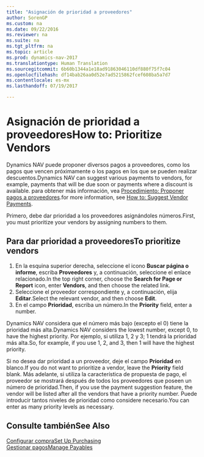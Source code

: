 ```yaml
---
title: "Asignación de prioridad a proveedores"
author: SorenGP
ms.custom: na
ms.date: 09/22/2016
ms.reviewer: na
ms.suite: na
ms.tgt_pltfrm: na
ms.topic: article
ms.prod: dynamics-nav-2017
ms.translationtype: Human Translation
ms.sourcegitcommit: 6b60b1344a1e18ad91863046110df880f75f7c04
ms.openlocfilehash: df14bab26aa0d52e7ad5215862fcef608ba5a7d7
ms.contentlocale: es-mx
ms.lasthandoff: 07/19/2017

---
```


# <a name="how-to-prioritize-vendors"></a><span data-ttu-id="569e7-102">Asignación de prioridad a proveedores</span><span class="sxs-lookup"><span data-stu-id="569e7-102">How to: Prioritize Vendors</span></span>
<span data-ttu-id="569e7-103">Dynamics NAV puede proponer diversos pagos a proveedores, como los pagos que vencen próximamente o los pagos en los que se pueden realizar descuentos.</span><span class="sxs-lookup"><span data-stu-id="569e7-103">Dynamics NAV can suggest various payments to vendors, for example, payments that will be due soon or payments where a discount is available.</span></span> <span data-ttu-id="569e7-104">para obtener más información, vea [Procedimiento: Proponer pagos a proveedores](payables-how-suggest-vendor-payments.md).</span><span class="sxs-lookup"><span data-stu-id="569e7-104">for more information, see [How to: Suggest Vendor Payments](payables-how-suggest-vendor-payments.md).</span></span>

<span data-ttu-id="569e7-105">Primero, debe dar prioridad a los proveedores asignándoles números.</span><span class="sxs-lookup"><span data-stu-id="569e7-105">First, you must prioritize your vendors by assigning numbers to them.</span></span>

## <a name="to-prioritize-vendors"></a><span data-ttu-id="569e7-106">Para dar prioridad a proveedores</span><span class="sxs-lookup"><span data-stu-id="569e7-106">To prioritize vendors</span></span>
1. <span data-ttu-id="569e7-107">En la esquina superior derecha, seleccione el icono **Buscar página o informe**, escriba **Proveedores** y, a continuación, seleccione el enlace relacionado.</span><span class="sxs-lookup"><span data-stu-id="569e7-107">In the top right corner, choose the **Search for Page or Report** icon, enter **Vendors**, and then choose the related link.</span></span>
2. <span data-ttu-id="569e7-108">Seleccione el proveedor correspondiente y, a continuación, elija **Editar**.</span><span class="sxs-lookup"><span data-stu-id="569e7-108">Select the relevant vendor, and then choose **Edit**.</span></span>
3. <span data-ttu-id="569e7-109">En el campo **Prioridad**, escriba un número.</span><span class="sxs-lookup"><span data-stu-id="569e7-109">In the **Priority** field, enter a number.</span></span>

<span data-ttu-id="569e7-110">Dynamics NAV considera que el número más bajo (excepto el 0) tiene la prioridad más alta.</span><span class="sxs-lookup"><span data-stu-id="569e7-110">Dynamics NAV considers the lowest number, except 0, to have the highest priority.</span></span> <span data-ttu-id="569e7-111">Por ejemplo, si utiliza 1, 2 y 3; 1 tendrá la prioridad más alta.</span><span class="sxs-lookup"><span data-stu-id="569e7-111">So, for example, if you use 1, 2, and 3, then 1 will have the highest priority.</span></span>

<span data-ttu-id="569e7-112">Si no desea dar prioridad a un proveedor, deje el campo **Prioridad** en blanco.</span><span class="sxs-lookup"><span data-stu-id="569e7-112">If you do not want to prioritize a vendor, leave the **Priority** field blank.</span></span> <span data-ttu-id="569e7-113">Más adelante, si utiliza la característica de propuesta de pago, el proveedor se mostrará después de todos los proveedores que poseen un número de prioridad.</span><span class="sxs-lookup"><span data-stu-id="569e7-113">Then, if you use the payment suggestion feature, the vendor will be listed after all the vendors that have a priority number.</span></span> <span data-ttu-id="569e7-114">Puede introducir tantos niveles de prioridad como considere necesario.</span><span class="sxs-lookup"><span data-stu-id="569e7-114">You can enter as many priority levels as necessary.</span></span>

## <a name="see-also"></a><span data-ttu-id="569e7-115">Consulte también</span><span class="sxs-lookup"><span data-stu-id="569e7-115">See Also</span></span>
[<span data-ttu-id="569e7-116">Configurar compra</span><span class="sxs-lookup"><span data-stu-id="569e7-116">Set Up Purchasing</span></span>](purchasing-setup-purchasing.md)  
[<span data-ttu-id="569e7-117">Gestionar pagos</span><span class="sxs-lookup"><span data-stu-id="569e7-117">Manage Payables</span></span>](payables-manage-payables.md)

